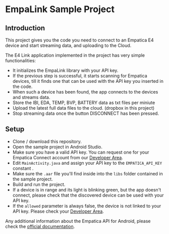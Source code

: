 # EmpaLink Sample Project

## Introduction

This project gives you the code you need to connect to an Empatica E4 device and start streaming data, and uploading to the Cloud.

The E4 Link application implemented in the project has very simple functionalities:

- It initializes the EmpaLink library with your API key.
- If the previous step is successful, it starts scanning for Empatica devices, till it finds one that can be used with the API key you inserted in the code.
- When such a device has been found, the app connects to the devices and streams data.
- Store the IBI, EDA, TEMP, BVP, BATTERY data as txt files per miniute
- Upload the latest full data files to the cloud. (dropbox in this project)
- Stop streaming data once the button DISCONNECT has been pressed.

## Setup

- Clone / download this repository.
- Open the sample project in Android Studio.
- Make sure you have a valid API key. You can request one for your Empatica Connect account from our [Developer Area][1].
- Edit `MainActivity.java` and assign your API key to the `EMPATICA_API_KEY` constant .
- Make sure the `.aar` file you'll find inside into the `libs` folder contained in the sample project.
- Build and run the project.
- If a device is in range and its light is blinking green, but the app doesn't connect, please check that the discovered device can be used with your API key.
- If the `allowed` parameter is always false, the device is not linked to your API key. Please check your [Developer Area][1].

Any additional information about the Empatica API for Android, please check the [official documentation][2].

[1]: https://www.empatica.com/connect/developer.php
[2]: http://developer.empatica.com
